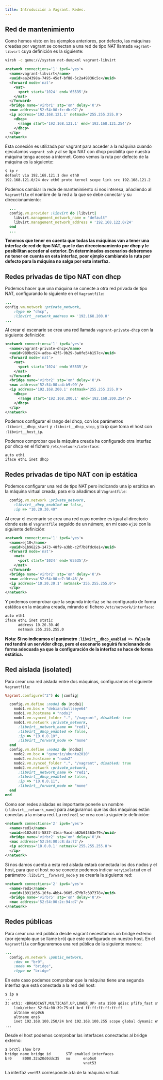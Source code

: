 ```yaml
---
title: Introducción a Vagrant. Redes.
---
```


## Red de mantenimiento

Como hemos visto en los ejemplos anteriores, por defecto, las máquinas creadas por vagrant se conectan a una red de tipo NAT llamada `vagrant-libvirt` cuya definición es la siguiente:

```bash
virsh -c qemu:///system net-dumpxml vagrant-libvirt
```

```xml
<network connections='1' ipv6='yes'>
  <name>vagrant-libvirt</name>
  <uuid>aa24398a-7495-45ef-bf88-5c2a49836c5c</uuid>
  <forward mode='nat'>
    <nat>
      <port start='1024' end='65535'/>
    </nat>
  </forward>
  <bridge name='virbr1' stp='on' delay='0'/>
  <mac address='52:54:00:fc:db:97'/>
  <ip address='192.168.121.1' netmask='255.255.255.0'>
    <dhcp>
      <range start='192.168.121.1' end='192.168.121.254'/>
    </dhcp>
  </ip>
</network>
```
Esta conexión es utilizada por vagrant para acceder a la máquina cuando ejecutamos `vagrant ssh` y al se tipo NAT con dhcp posibilita que nuestra máquina tenga acceso a internet. Como vemos la ruta por defecto de la máquina es la siguiente:

```bash
$ ip r
default via 192.168.121.1 dev eth0 
192.168.121.0/24 dev eth0 proto kernel scope link src 192.168.121.2 
```

Podemos cambiar la rede de mantenimiento si nos interesa, añadiendo al `Vagrantfile` el nombre de la red a la que se debe conectar y su direccionamiento:

```ruby
  ...
  config.vm.provider :libvirt do |libvirt|
    libvirt.management_network_name = "default"
    libvirt.management_network_address = '192.168.122.0/24'
  end
  ...
```

**Tenemos que tener en cuenta que todas las máquinas van a tener una interfaz de red de tipo NAT, que le dan direccionamiento por dhcp y le posibilitan acceder al exterior. En determinados escenarios deberemos no tener en cuenta en esta interfaz, poor ejmplo cambiando la ruta por defecto para la máquina no salga por esta interfaz.**

## Redes privadas de tipo NAT con dhcp

Podemos hacer que una máquina se conecte a otra red privada de tipo NAT, configurando lo siguiente en el `Vagrantfile`:

```ruby
...
config.vm.network :private_network,
    :type => "dhcp",
    :libvirt__network_address => '192.168.200.0'
...
```

Al crear el escenario se crea una red llamada `vagrant-private-dhcp` con la siguiente definición:

```xml
<network connections='1' ipv6='yes'>
  <name>vagrant-private-dhcp</name>
  <uuid>989bc924-adba-42f5-9b29-3a0fe54b157c</uuid>
  <forward mode='nat'>
    <nat>
      <port start='1024' end='65535'/>
    </nat>
  </forward>
  <bridge name='virbr2' stp='on' delay='0'/>
  <mac address='52:54:00:a4:b9:99'/>
  <ip address='192.168.200.1' netmask='255.255.255.0'>
    <dhcp>
      <range start='192.168.200.1' end='192.168.200.254'/>
    </dhcp>
  </ip>
</network>
```

Podemos configurar el rango del dhcp, con los parámetros `:libvirt__dhcp_start` y `:libvirt__dhcp_stop`, y la ip que toma el host con `:libvirt__host_ip`.

Podemos comprobar que la máquina creada ha configurado otra interfaz por dhcp en el fichero `/etc/network/interface`:

```
auto eth1
iface eth1 inet dhcp
```

## Redes privadas de tipo NAT con ip estática

Podemos configurar una red de tipo NAT pero indicando una ip estática en la máquina virtual creada, para ello añadimos al `Vagrantfile`:

```ruby
  config.vm.network :private_network,
    :libvirt__dhcp_enabled => false,
    :ip => "10.20.30.40"
```
Al crear el escenario se crea una red cuyo nombre es igual al directorio donde esta el `Vagrantfile` seguido de un número, en mi caso `ej10` con la siguiente definición:

```xml
<network connections='1' ipv6='yes'>
  <name>ej10</name>
  <uuid>b1b9622b-1473-48f9-a3bb-c2f7b8fdc0e1</uuid>
  <forward mode='nat'>
    <nat>
      <port start='1024' end='65535'/>
    </nat>
  </forward>
  <bridge name='virbr2' stp='on' delay='0'/>
  <mac address='52:54:00:e7:36:46'/>
  <ip address='10.20.30.1' netmask='255.255.255.0'>
  </ip>
</network>
```

Y podemos comprobar que la segunda interfaz se ha configurado de forma estática en la máquina creada, mirando el fichero `/etc/network/interface`:

```bash
auto eth1
iface eth1 inet static
      address 10.20.30.40
      netmask 255.255.255.0
```

**Nota: Si no indicamos el parámetro `:libvirt__dhcp_enabled => false` la red tendrá un servidor dhcp, pero el escenario seguirá funcionando de forma adecuada ya que la configuración de la interfaz se hace de forma estática.**

## Red aislada (isolated)

Para crear una red aislada entre dos máquinas, configuramos el siguiente `Vagrantfile`:

```ruby
Vagrant.configure("2") do |config|

  config.vm.define :nodo1 do |nodo1|
    nodo1.vm.box = "debian/bullseye64"
    nodo1.vm.hostname = "nodo1"
    nodo1.vm.synced_folder ".", "/vagrant", disabled: true
    nodo1.vm.network :private_network,
      :libvirt__network_name => "red1",
      :libvirt__dhcp_enabled => false,
      :ip => "10.0.0.10",
      :libvirt__forward_mode => "none"
  end
  config.vm.define :nodo2 do |nodo2|
    nodo2.vm.box = "generic/ubuntu2010"
    nodo2.vm.hostname = "nodo2"
    nodo2.vm.synced_folder ".", "/vagrant", disabled: true
    nodo2.vm.network :private_network,
      :libvirt__network_name => "red1",
      :libvirt__dhcp_enabled => false,
      :ip => "10.0.0.11",
      :libvirt__forward_mode => "none"
  end
end
```

Como son redes aisladas es importante ponerle un nombre (`:libvirt__network_name`) para asegurarnos que las dos máquinas están conectas a la misma red. La red `red1` se crea con la siguiente definición:

```xml
<network connections='2' ipv6='yes'>
  <name>red1</name>
  <uuid>e102c6f4-5837-41ea-9acd-a62b61563e79</uuid>
  <bridge name='virbr2' stp='on' delay='0'/>
  <mac address='52:54:00:c8:da:72'/>
  <ip address='10.0.0.1' netmask='255.255.255.0'>
  </ip>
</network>
```

Si nos damos cuenta a esta red aislada estará conectada los dos nodos y el host, para que el host no se conecte podemos indicar `veryisolated` en el parámetro `:libvirt__forward_mode` y se crearía la siguiente red:

```xml
<network connections='2' ipv6='yes'>
  <name>red1</name>
  <uuid>18911d36-10fa-4bb4-9605-d7fb7c397378</uuid>
  <bridge name='virbr5' stp='on' delay='0'/>
  <mac address='52:54:00:2c:94:d7'/>
</network>
```

## Redes públicas

Para crear una red pública desde vagrant necesitamos un bridge externo (por ejemplo que se llame `br0`) que este configurado en nuestro host. En el `Vagrantfile` configuraremos una red pública de la siguiente manera:

```ruby
...
  config.vm.network :public_network,
    :dev => "br0",
    :mode => "bridge",
    :type => "bridge"
```

En este caso podemos comprobar que la máquina tiene una segunda interfaz que está conectada a la red del host:

```bash
$ ip a
...
3: eth1: <BROADCAST,MULTICAST,UP,LOWER_UP> mtu 1500 qdisc pfifo_fast state UP group default qlen 1000
    link/ether 52:54:00:39:75:df brd ff:ff:ff:ff:ff:ff
    altname enp0s6
    altname ens6
    inet 192.168.100.250/24 brd 192.168.100.255 scope global dynamic eth1
...
```

Desde el host podemos comprobar las interfaces conectadas al bridge externo:

```bash
$ brctl show br0
bridge name	bridge id		STP enabled	interfaces
br0		8000.32a20d0ddc35	no		enp5s0
        							vnet53
```
La interfaz `vnet53` corresponde a la de la máquina virtual.


